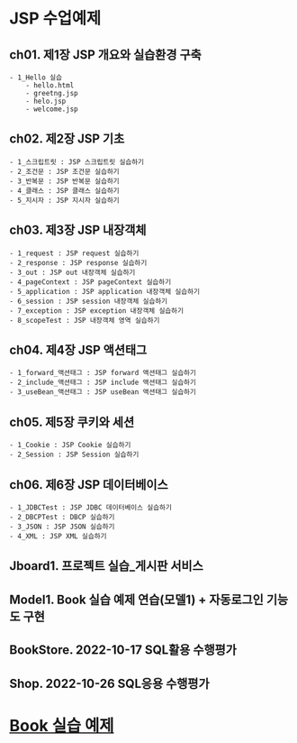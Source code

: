 # JSP 수업예제

## ch01. 제1장 JSP 개요와 실습환경 구축
	- 1_Hello 실습
		- hello.html
		- greetng.jsp
		- helo.jsp
		- welcome.jsp

## ch02. 제2장 JSP 기초
	- 1_스크립트릿 : JSP 스크립트릿 실습하기
	- 2_조건문 : JSP 조건문 실습하기
	- 3_반복문 : JSP 반복문 실습하기
	- 4_클래스 : JSP 클래스 실습하기
	- 5_지시자 : JSP 지시자 실습하기

## ch03. 제3장 JSP 내장객체
	- 1_request : JSP request 실습하기
	- 2_response : JSP response 실습하기
	- 3_out : JSP out 내장객체 실습하기
	- 4_pageContext : JSP pageContext 실습하기
	- 5_application : JSP application 내장객체 실습하기
	- 6_session : JSP session 내장객체 실습하기
	- 7_exception : JSP exception 내장객체 실습하기
	- 8_scopeTest : JSP 내장객체 영역 실습하기

## ch04. 제4장 JSP 액션태그
	- 1_forward_액션태그 : JSP forward 액션태그 실습하기
	- 2_include_액션태그 : JSP include 액션태그 실습하기
	- 3_useBean_액션태그 : JSP useBean 액션태그 실습하기

## ch05. 제5장 쿠키와 세션
	- 1_Cookie : JSP Cookie 실습하기
	- 2_Session : JSP Session 실습하기

## ch06. 제6장 JSP 데이터베이스
	- 1_JDBCTest : JSP JDBC 데이터베이스 실습하기
	- 2_DBCPTest : DBCP 실습하기
	- 3_JSON : JSP JSON 실습하기
	- 4_XML : JSP XML 실습하기

## Jboard1. 프로젝트 실습_게시판 서비스

## Model1. Book 실습 예제 연습(모델1) + 자동로그인 기능도 구현

## BookStore. 2022-10-17 SQL활용 수행평가

## Shop. 2022-10-26 SQL응용 수행평가

# [Book 실습 예제](https://github.com/ooo3345sjh/JSP/tree/main/Book/src/main/webapp)


	
